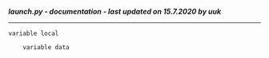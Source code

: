 ***launch.py - documentation - last updated on 15.7.2020 by uuk***
___

    variable local

        variable data